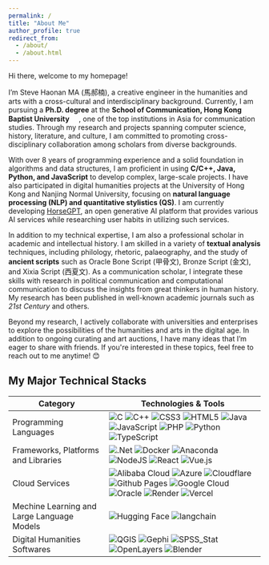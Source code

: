 ```yaml
---
permalink: /
title: "About Me"
author_profile: true
redirect_from: 
  - /about/
  - /about.html
---
```



Hi there, welcome to my homepage! 

I’m Steve Haonan MA (馬郝楠), a creative engineer in the humanities and arts with a cross-cultural and interdisciplinary background. Currently, I am pursuing a **Ph.D. degree** at the **School of Communication, Hong Kong Baptist University** <img src="https://www.comm.hkbu.edu.hk/comd-www/lib/ico/android-icon-192x192.png" width = 15 height = 15>, one of the top institutions in Asia for communication studies. Through my research and projects spanning computer science, history, literature, and culture, I am committed to promoting cross-disciplinary collaboration among scholars from diverse backgrounds.

With over 8 years of programming experience and a solid foundation in algorithms and data structures, I am proficient in using **C/C++, Java, Python, and JavaScript** to develop complex, large-scale projects. I have also participated in digital humanities projects at the University of Hong Kong and Nanjing Normal University, focusing on **natural language processing (NLP) and quantitative stylistics (QS)**. I am currently developing [HorseGPT](https://gpt.nu.ac.cn), an open generative AI platform that provides various AI services while researching user habits in utilizing such services.

In addition to my technical expertise, I am also a professional scholar in academic and intellectual history. I am skilled in a variety of **textual analysis** techniques, including philology, rhetoric, palaeography, and the study of **ancient scripts** such as Oracle Bone Script (甲骨文), Bronze Script (金文), and Xixia Script (西夏文). As a communication scholar, I integrate these skills with research in political communication and computational communication to discuss the insights from great thinkers in human history. My research has been published in well-known academic journals such as *21st Century* and others.

Beyond my research, I actively collaborate with universities and enterprises to explore the possibilities of the humanities and arts in the digital age. In addition to ongoing curating and art auctions, I have many ideas that I’m eager to share with friends. If you're interested in these topics, feel free to reach out to me anytime! 😊

## My Major Technical Stacks

| Category | Technologies & Tools |
| --- | ----------- |
| Programming Languages | ![C](https://img.shields.io/badge/c-%2300599C.svg?style=for-the-badge&logo=c&logoColor=white) ![C++](https://img.shields.io/badge/c++-%2300599C.svg?style=for-the-badge&logo=c%2B%2B&logoColor=white) ![CSS3](https://img.shields.io/badge/css3-%231572B6.svg?style=for-the-badge&logo=css3&logoColor=white) ![HTML5](https://img.shields.io/badge/html5-%23E34F26.svg?style=for-the-badge&logo=html5&logoColor=white) ![Java](https://img.shields.io/badge/java-%23ED8B00.svg?style=for-the-badge&logo=openjdk&logoColor=white) ![JavaScript](https://img.shields.io/badge/javascript-%23323330.svg?style=for-the-badge&logo=javascript&logoColor=%23F7DF1E) ![PHP](https://img.shields.io/badge/php-%23777BB4.svg?style=for-the-badge&logo=php&logoColor=white) ![Python](https://img.shields.io/badge/python-3670A0?style=for-the-badge&logo=python&logoColor=ffdd54) ![TypeScript](https://img.shields.io/badge/typescript-%23007ACC.svg?style=for-the-badge&logo=typescript&logoColor=white) |
| Frameworks, Platforms and Libraries | ![.Net](https://img.shields.io/badge/.NET-5C2D91?style=for-the-badge&logo=.net&logoColor=white) ![Docker](https://img.shields.io/badge/docker-%230db7ed.svg?style=for-the-badge&logo=docker&logoColor=white) ![Anaconda](https://img.shields.io/badge/Anaconda-%2344A833.svg?style=for-the-badge&logo=anaconda&logoColor=white) ![NodeJS](https://img.shields.io/badge/node.js-6DA55F?style=for-the-badge&logo=node.js&logoColor=white) ![React](https://img.shields.io/badge/react-%2320232a.svg?style=for-the-badge&logo=react&logoColor=%2361DAFB) ![Vue.js](https://img.shields.io/badge/vuejs-%2335495e.svg?style=for-the-badge&logo=vuedotjs&logoColor=%234FC08D) |
| Cloud Services | ![Alibaba Cloud](https://img.shields.io/badge/AlibabaCloud-%23FF6701.svg?style=for-the-badge&logo=alibabacloud&logoColor=white) ![Azure](https://img.shields.io/badge/azure-%230072C6.svg?style=for-the-badge&logo=microsoftazure&logoColor=white) ![Cloudflare](https://img.shields.io/badge/Cloudflare-F38020?style=for-the-badge&logo=Cloudflare&logoColor=white) ![Github Pages](https://img.shields.io/badge/github%20pages-121013?style=for-the-badge&logo=github&logoColor=white) ![Google Cloud](https://img.shields.io/badge/GoogleCloud-%234285F4.svg?style=for-the-badge&logo=google-cloud&logoColor=white) ![Oracle](https://img.shields.io/badge/Oracle-F80000?style=for-the-badge&logo=oracle&logoColor=white) ![Render](https://img.shields.io/badge/Render-%46E3B7.svg?style=for-the-badge&logo=render&logoColor=white) ![Vercel](https://img.shields.io/badge/vercel-%23000000.svg?style=for-the-badge&logo=vercel&logoColor=white) |
| Mechine Learning and Large Language Models | ![Hugging Face](https://img.shields.io/badge/Hugging%20Face-FFD21E.svg?style=for-the-badge&logo=Hugging-Face&logoColor=black) ![langchain](https://img.shields.io/badge/langchain-1C3C3C?style=for-the-badge&logo=langchain&logoColor=white) |
| Digital Humanities Softwares | ![QGIS](https://img.shields.io/badge/QGIS-3.40-blue) ![Gephi](https://img.shields.io/badge/Gephi-0.10-blue) ![SPSS_Stat](https://img.shields.io/badge/SPSS_Stat-29-blue) ![OpenLayers](https://img.shields.io/badge/OpenLayers-v10.2.1-blue) ![Blender](https://img.shields.io/badge/Blender-4.2-blue) |
